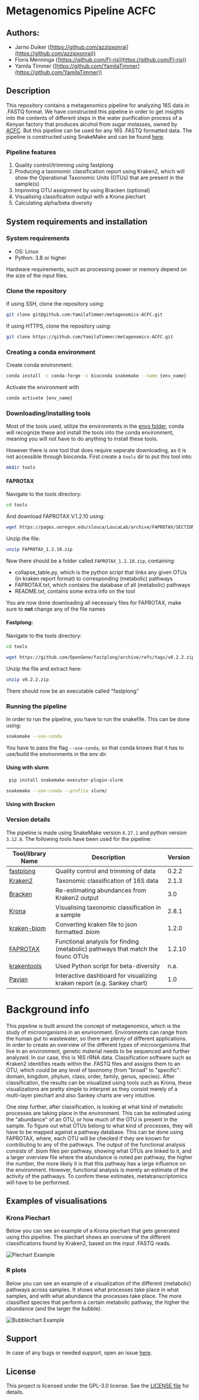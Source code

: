 # Metagenomics Pipeline ACFC

## Authors: 
- Jarno Duiker ([https://github.com/azzipxonraj](https://github.com/azzipxonraj))
- Floris Menninga ([https://github.com/Fl-ris](https://github.com/Fl-ris))
- Yamila Timmer ([https://github.com/YamilaTimmer](https://github.com/YamilaTimmer))

## Description

This repository contains a metagenomics pipeline for analyzing 16S data in .FASTQ format. We have constructed this pipeline in order to get insights into the contents of different steps in the water purification process of a Kenyan factory that produces alcohol from sugar molasses, owned by [ACFC](https://acfc.co.ke/). But this pipeline can be used for any 16S .FASTQ formatted data. The pipeline is constructed using SnakeMake and can be found [here](https://github.com/YamilaTimmer/metagenomics-ACFC/blob/main/analysis/Snakefile).


### Pipeline features

1. Quality control/trimming using fastplong
2. Producing a taxonomic classification report using Kraken2, which will show the Operational Taxonomic Units (OTUs) that are present in the sample(s)
3. Improving OTU assignment by using Bracken (optional)
4. Visualising classification output with a Krona piechart
5. Calculating alpha/beta diversity

## System requirements and installation

### System requirements

- OS: Linux
- Python: 3.8 or higher

Hardware requirements, such as processing power or memory depend on the size of the input files. 

### Clone the repository

If using SSH, clone the repository using:

```bash
git clone git@github.com:YamilaTimmer/metagenomics-ACFC.git
```

If using HTTPS, clone the repository using:

```bash
git clone https://github.com/YamilaTimmer/metagenomics-ACFC.git
```

### Creating a conda environment
Create conda environment:

```bash
conda install -c conda-forge -c bioconda snakemake --name {env_name}
```

Activate the environment with

```bash
conda activate {env_name}
```

### Downloading/installing tools
Most of the tools used, utilize the environments in the [envs folder](https://github.com/YamilaTimmer/metagenomics-ACFC/tree/main/envs), conda will recognize these and install the tools into the conda environment, meaning you will not have to do anything to install these tools.

However there is one tool that does require seperate downloading, as it is not accessible through bioconda. First create a `tools` dir to put this tool into:

```bash
mkdir tools
```

#### FAPROTAX

Navigate to the tools directory:

```bash
cd tools
```

And download FAPROTAX V.1.2.10 using:

```bash
wget https://pages.uoregon.edu/slouca/LoucaLab/archive/FAPROTAX/SECTION_Download/MODULE_Downloads/CLASS_Latest%20release/UNIT_FAPROTAX_1.2.10/FAPROTAX_1.2.10.zip
```
Unzip the file:

```bash
unzip FAPROTAX_1.2.10.zip
```

Now there should be a folder called `FAPROTAX_1.2.10.zip`, containing:
- collapse_table.py, which is the python script that links any given OTUs (in kraken report format) to corresponding (metabolic) pathways
- FAPROTAX.txt, which contains the database of all (metabolic) pathways
- README.txt, contains some extra info on the tool

You are now done downloading all necessary files for FAPROTAX, make sure to **not** change any of the file names

#### Fastplong:
Navigate to the tools directory:

```bash
cd tools
```
```bash
wget https://github.com/OpenGene/fastplong/archive/refs/tags/v0.2.2.zip
```
Unzip the file and extract here:

```bash
unzip v0.2.2.zip
```
There should now be an executable called "fastplong"



### Running the pipeline
In order to run the pipeline, you have to run the snakefile. This can be done using:

```bash
snakemake --use-conda
```

You have to pass the flag `--use-conda`, so that conda knows that it has to use/build the environments in the env dir.


#### Using with slurm

```bash
 pip install snakemake-executor-plugin-slurm
```
```bash
snakemake --use-conda --profile slurm/
```

#### Using with Bracken


### Version details
The pipeline is made using SnakeMake version `8.27.1` and python version `3.12.8`. The following tools have been used for the pipeline:

| Tool/library Name        | Description                                                 | Version   |
|---------------------|-------------------------------------------------------------|-----------|
| [fastplong](https://github.com/OpenGene/fastplong)|Quality control and trimming of data|0.2.2|
| [Kraken2](https://github.com/DerrickWood/kraken2)|Taxonomic classification of 16S data |2.1.3|
| [Bracken](https://github.com/jenniferlu717/Bracken)|Re-estimating abundances from Kraken2 output|3.0|
| [Krona](https://github.com/marbl/Krona)|Visualising taxonomic classification in a sample|2.8.1|
| [kraken-biom](https://github.com/smdabdoub/kraken-biom)|Converting kraken file to json formatted .biom|1.2.0|
| [FAPROTAX](http://www.loucalab.com/archive/FAPROTAX/lib/php/index.php?section=Home) |Functional analysis for finding (metabolic) pathways that match the founc OTUs|1.2.10|
| [krakentools](https://github.com/jenniferlu717/KrakenTools)|Used Python script for beta-diversity|n.a.|
| [Pavian](https://github.com/fbreitwieser/pavian)|Interactive dashboard for visualizing kraken report (e.g. Sankey chart)|1.0|

# Background info
This pipeline is built around the concept of metagenomics, which is the study of microorganisms in an environment. Environments can range from the human gut to wastewater, so there are plenty of different applications. In order to create an overview of the different types of microorganisms that live in an environment, genetic material needs to be sequenced and further analyzed. In our case, this is 16S rRNA data. Classification software such as Kraken2 identifies reads within the .FASTQ files and assigns them to an OTU, which could be any level of taxonomy (from "broad" to "specific": domain, kingdom, phylum, class, order, family, genus, species). After classification, the results can be visualized using tools such as Krona, these visualizations are pretty simple to interpret as they consist merely of a multi-layer piechart and also Sankey charts are very intuitive. 

One step further, after classification, is looking at what kind of metabolic processes are taking place in the environment. This can be estimated using the "abundance" of an OTU, or how much of the OTU is present in the sample. To figure out what OTUs belong to what kind of processes, they will have to be mapped against a pathway database. This can be done using FAPROTAX, where, each OTU will be checked if they are known for contributing to any of the pathways. The output of the functional analysis consists of .biom files per pathway, showing what OTUs are linked to it, and a larger overview file where the abundance is noted per pathway, the higher the number, the more likely it is that this pathway has a large influence on the environment. However, functional analysis is merely an estimate of the activity of the pathways. To confirm these estimates, metatranscriptomics will have to be performed.


## Examples of visualisations
### Krona Piechart
Below you can see an example of a Krona piechart that gets generated using this pipeline. The piechart shows an overview of the different classifications found by Kraken2, based on the input .FASTQ reads.

![Piechart Example](analysis/Logbook_Yamila/img/krona_in_lagoon.png)


### R plots
Below you can see an example of a visualization of the different (metabolic) pathways across samples. It shows what processes take place in what samples, and with what abundance the processes take place. The more classified species that perform a certain metabolic pathway, the higher the abundance (and the larger the bubble).

![Bubblechart Example](analysis/Logbook_Floris/Bubble_chart.png)

## Support
In case of any bugs or needed support, open an issue [here](https://github.com/YamilaTimmer/depmap-portal-data-visualizations/issues).

## License
This project is licensed under the GPL-3.0 license. See the [LICENSE file](https://github.com/YamilaTimmer/metagenomics-ACFC/blob/main/LICENSE) for details.

